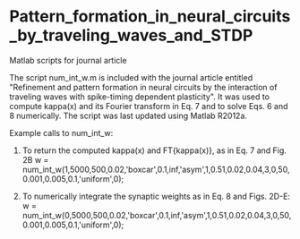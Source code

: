 Pattern_formation_in_neural_circuits_by_traveling_waves_and_STDP
================================================================

Matlab scripts for journal article

The script num_int_w.m is included with the journal article entitled "Refinement and pattern formation in neural circuits by the interaction of traveling waves with spike-timing dependent plasticity". It was used to compute kappa(x) and its Fourier transform in Eq. 7 and to solve Eqs. 6 and 8 numerically. The script was last updated using Matlab R2012a.

Example calls to num_int_w:

1) To return the computed kappa(x) and FT{kappa(x)}, as in Eq. 7 and Fig. 2B
w = num_int_w(1,5000,500,0.02,'boxcar',0.1,inf,'asym',1,0.51,0.02,0.04,3,0,50,0.001,0.005,0.1,'uniform',0);

2) To numerically integrate the synaptic weights as in Eq. 8 and Figs. 2D-E: 
w = num_int_w(0,5000,500,0.02,'boxcar',0.1,inf,'asym',1,0.51,0.02,0.04,3,0,50,0.001,0.005,0.1,'uniform',0);
